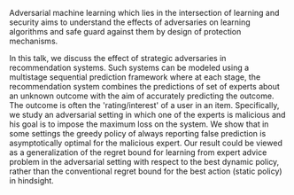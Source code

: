 Adversarial machine learning which lies in the intersection of learning and security aims to understand the effects of adversaries on learning algorithms and safe guard against them by design of protection mechanisms.

In this talk, we discuss the effect of strategic adversaries in recommendation systems. Such systems can be modeled using a multistage sequential prediction framework where at each stage, the recommendation system combines the predictions of set of experts about an unknown outcome with the aim of accurately predicting the outcome. The outcome is often the 'rating/interest' of a user in an item. Specifically, we study an adversarial setting in which one of the experts is malicious and his goal is to impose the maximum loss on the system. We show that in some settings the greedy policy of always reporting false prediction is asymptotically optimal for the malicious expert. Our result could be viewed as a generalization of the regret bound for learning from expert advice problem in the adversarial setting with respect to the best dynamic policy, rather than the conventional regret bound for the best action (static policy) in hindsight.
